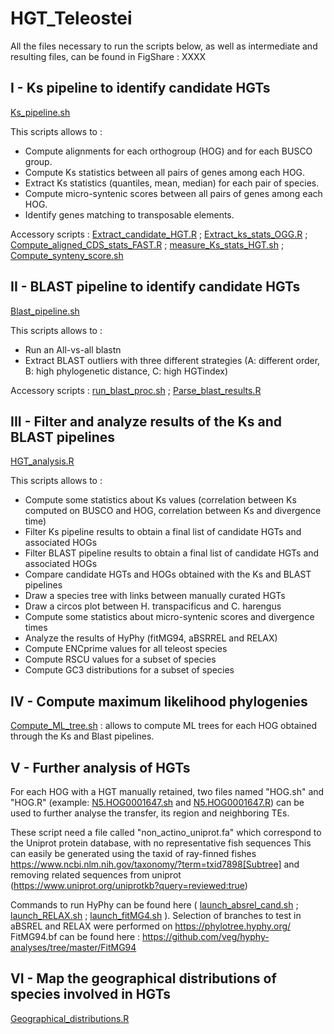 # HGT_Teleostei

All the files necessary to run the scripts below, as well as intermediate and resulting files, can be found in FigShare : XXXX

## I - Ks pipeline to identify candidate HGTs

[Ks_pipeline.sh](Ks_pipeline.sh) 

This scripts allows to :
- Compute alignments for each orthogroup (HOG) and for each BUSCO group.
- Compute Ks statistics between all pairs of genes among each HOG.
- Extract Ks statistics (quantiles, mean, median) for each pair of species.
- Compute micro-syntenic scores between all pairs of genes among each HOG.
- Identify genes matching to transposable elements.

Accessory scripts : [Extract_candidate_HGT.R](Extract_candidate_HGT.R) ; [Extract_ks_stats_OGG.R](Extract_ks_stats_OGG.R) ; [Compute_aligned_CDS_stats_FAST.R](Compute_aligned_CDS_stats_FAST.R) ; [measure_Ks_stats_HGT.sh](measure_Ks_stats_HGT.sh) ; [Compute_synteny_score.sh](Compute_synteny_score.sh)


## II - BLAST pipeline to identify candidate HGTs

[Blast_pipeline.sh](Blast_pipeline.sh) 

This scripts allows to :
- Run an All-vs-all blastn
- Extract BLAST outliers with three different strategies (A: different order, B: high phylogenetic distance, C: high HGTindex)

Accessory scripts : [run_blast_proc.sh](run_blast_proc.sh) ; [Parse_blast_results.R](Parse_blast_results.R)


## III - Filter and analyze results of the Ks and BLAST pipelines

[HGT_analysis.R](HGT_analysis.R) 

This scripts allows to :
- Compute some statistics about Ks values (correlation between Ks computed on BUSCO and HOG, correlation between Ks and divergence time)
- Filter Ks pipeline results to obtain a final list of candidate HGTs and associated HOGs
- Filter BLAST pipeline results to obtain a final list of candidate HGTs and associated HOGs
- Compare candidate HGTs and HOGs obtained with the Ks and BLAST pipelines
- Draw a species tree with links between manually curated HGTs
- Draw a circos plot between H. transpacificus and C. harengus
- Compute some statistics about micro-syntenic scores and divergence times
- Analyze the results of HyPhy (fitMG94, aBSRREL and RELAX)
- Compute ENCprime values for all teleost species
- Compute RSCU values for a subset of species
- Compute GC3 distributions for a subset of species


## IV - Compute maximum likelihood phylogenies

[Compute_ML_tree.sh](Compute_ML_tree.sh)  : allows to compute ML trees for each HOG obtained through the Ks and Blast pipelines. 


## V - Further analysis of HGTs

For each HOG with a HGT manually retained, two files named "HOG.sh" and "HOG.R" (example: [N5.HOG0001647.sh](N5.HOG0001647.sh) and [N5.HOG0001647.R](N5.HOG0001647.R)) can be used to further analyse the transfer, its region and neighboring TEs. 

These script need a file called "non_actino_uniprot.fa" which correspond to the Uniprot protein database, with no representative fish sequences
This can easily be generated using the taxid of ray-finned fishes https://www.ncbi.nlm.nih.gov/taxonomy/?term=txid7898[Subtree] and removing related sequences
from uniprot (https://www.uniprot.org/uniprotkb?query=reviewed:true)

Commands to run HyPhy can be found here ( [launch_absrel_cand.sh](launch_absrel_cand.sh) ; [launch_RELAX.sh](launch_RELAX.sh) ; [launch_fitMG4.sh](launch_fitMG4.sh) ). Selection of branches to test in aBSREL and RELAX were performed on https://phylotree.hyphy.org/
FitMG94.bf can be found here : https://github.com/veg/hyphy-analyses/tree/master/FitMG94



## VI - Map the geographical distributions of species involved in HGTs

[Geographical_distributions.R](Geographical_distributions.R) 


